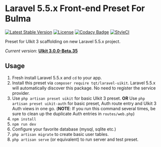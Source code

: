 # Laravel 5.5.x Front-end Preset For Bulma

[![Latest Stable Version](https://poser.pugx.org/tqt/laravel-uikit/v/stable)](https://packagist.org/packages/tqt/laravel-uikit)
[![License](https://poser.pugx.org/tqt/laravel-uikit/license)](https://packagist.org/packages/tqt/laravel-uikit)
[![Codacy Badge](https://api.codacy.com/project/badge/Grade/ff2f3569f92047858650b41807eaa327)](https://www.codacy.com/app/cesaramirez/laravel-uikit?utm_source=github.com&amp;utm_medium=referral&amp;utm_content=twoquethree/laravel-uikit&amp;utm_campaign=Badge_Grade)
[![StyleCI](https://styleci.io/repos/19386515/shield?branch=master)](https://styleci.io/repos/110748648)

Preset for UIkit 3 scaffolding on new Laravel 5.5.x project.

*Current version*: [**UIkit 3.0.0-Beta.35**](https://getuikit.com)

## Usage
1. Fresh install Laravel 5.5.x and `cd` to your app.
2. Install this preset via `composer require tqt/laravel-uikit`. Laravel 5.5.x will automatically discover this package. No need to register the service provider.
3. Use `php artisan preset uikit` for basic UIkit 3 preset. **OR** Use `php artisan preset uikit-auth` for basic preset, Auth route entry and UIkit 3 Auth views in one go. (**NOTE**: If you run this command several times, be sure to clean up the duplicate Auth entries in `routes/web.php`)
4. `npm install`
5. `npm run dev`
6. Configure your favorite database (mysql, sqlite etc.)
7. `php artisan migrate` to create basic user tables.
8. `php artisan serve` (or equivalent) to run server and test preset.
